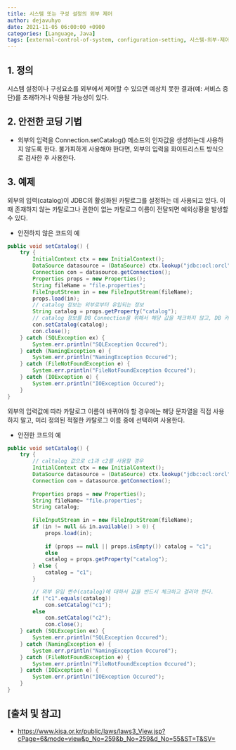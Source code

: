 ```yaml
---
title: 시스템 또는 구성 설정의 외부 제어
author: dejavuhyo
date: 2021-11-05 06:00:00 +0900
categories: [Language, Java]
tags: [external-control-of-system, configuration-setting, 시스템-외부-제어, 구성-설정의-외부-제어]
---
```


## 1. 정의
시스템 설정이나 구성요소를 외부에서 제어할 수 있으면 예상치 못한 결과(예: 서비스 중단)를 초래하거나 악용될 가능성이 있다.

## 2. 안전한 코딩 기법

* 외부의 입력을 Connection.setCatalog() 메소드의 인자값을 생성하는데 사용하지 않도록 한다. 불가피하게 사용해야 한다면, 외부의 입력을 화이트리스트 방식으로 검사한 후 사용한다.

## 3. 예제
외부의 입력(catalog)이 JDBC의 활성화된 카탈로그를 설정하는 데 사용되고 있다. 이때 존재하지 않는 카탈로그나 권한이 없는 카탈로그 이름이 전달되면 예외상황을 발생할 수 있다.

* 안전하지 않은 코드의 예

```java
public void setCatalog() {
    try {
        InitialContext ctx = new InitialContext();
        DataSource datasource = (DataSource) ctx.lookup("jdbc:ocl:orcl");
        Connection con = datasource.getConnection();
        Properties props = new Properties();
        String fileName = "file.properties";
        FileInputStream in = new FileInputStream(fileName);
        props.load(in);
        // catalog 정보는 외부로부터 유입되는 정보
        String catalog = props.getProperty("catalog");
        // catalog 정보를 DB Connection을 위해서 해당 값을 체크하지 않고, DB 카탈로그 정보에 지정함
        con.setCatalog(catalog);
        con.close();
    } catch (SQLException ex) {
        System.err.println("SQLException Occured");
    } catch (NamingException e) {
        System.err.println("NamingException Occured");
    } catch (FileNotFoundException e) {
        System.err.println("FileNotFoundException Occured");
    } catch (IOException e) {
        System.err.println("IOException Occured");
    }
}
```

외부의 입력값에 따라 카탈로그 이름이 바뀌어야 할 경우에는 해당 문자열을 직접 사용하지 말고, 미리 정의된 적절한 카탈로그 이름 중에 선택하여 사용한다.

* 안전한 코드의 예

```java
public void setCatalog() {
    try {
        // caltalog 값으로 c1과 c2를 사용할 경우
        InitialContext ctx = new InitialContext();
        DataSource datasource = (DataSource) ctx.lookup("jdbc:ocl:orcl");
        Connection con = datasource.getConnection();
        
        Properties props = new Properties();
        String fileName= "file.properties";
        String catalog;
        
        FileInputStream in = new FileInputStream(fileName);
        if (in != null && in.available() > 0) {
            props.load(in);
            
            if (props == null || props.isEmpty()) catalog = "c1";
            else
            catalog = props.getProperty("catalog");
        } else {
            catalog = "c1";
        }

        // 외부 유입 변수(catalog)에 대하서 값을 반드시 체크하고 걸러야 한다.
        if ("c1".equals(catalog))
            con.setCatalog("c1");
        else
            con.setCatalog("c2");
            con.close();
    } catch (SQLException ex) {
        System.err.println("SQLException Occured");
    } catch (NamingException e) {
        System.err.println("NamingException Occured");
    } catch (FileNotFoundException e) {
        System.err.println("FileNotFoundException Occured");
    } catch (IOException e) {
        System.err.println("IOException Occured");
    }
}
```

## [출처 및 참고]
* <https://www.kisa.or.kr/public/laws/laws3_View.jsp?cPage=6&mode=view&p_No=259&b_No=259&d_No=55&ST=T&SV=>
